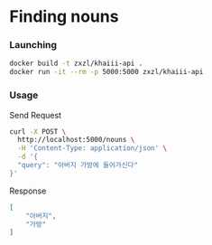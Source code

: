 # Finding nouns

### Launching
```bash 
docker build -t zxzl/khaiii-api .
docker run -it --rm -p 5000:5000 zxzl/khaiii-api
```

### Usage
Send Request
```bash
curl -X POST \
  http://localhost:5000/nouns \
  -H 'Content-Type: application/json' \
  -d '{
  "query": "아버지 가방에 들어가신다"
}'
```
Response
```json
[
    "아버지",
    "가방"
]
```
